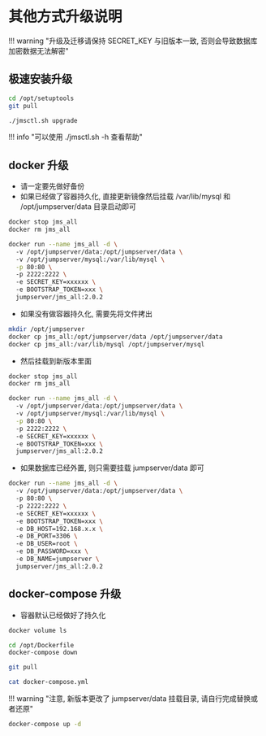 # 其他方式升级说明

!!! warning "升级及迁移请保持 SECRET_KEY 与旧版本一致, 否则会导致数据库加密数据无法解密"

## 极速安装升级

```sh
cd /opt/setuptools
git pull
```

```sh
./jmsctl.sh upgrade
```

!!! info "可以使用 ./jmsctl.sh -h 查看帮助"

## docker 升级

- 请一定要先做好备份
- 如果已经做了容器持久化, 直接更新镜像然后挂载 /var/lib/mysql 和 /opt/jumpserver/data 目录启动即可

```sh
docker stop jms_all
docker rm jms_all
```

```sh
docker run --name jms_all -d \  
  -v /opt/jumpserver/data:/opt/jumpserver/data \  
  -v /opt/jumpserver/mysql:/var/lib/mysql \
  -p 80:80 \  
  -p 2222:2222 \  
  -e SECRET_KEY=xxxxxx \  
  -e BOOTSTRAP_TOKEN=xxx \  
  jumpserver/jms_all:2.0.2
```

- 如果没有做容器持久化, 需要先将文件拷出

```sh
mkdir /opt/jumpserver
docker cp jms_all:/opt/jumpserver/data /opt/jumpserver/data
docker cp jms_all:/var/lib/mysql /opt/jumpserver/mysql
```

- 然后挂载到新版本里面

```sh
docker stop jms_all
docker rm jms_all
```

```sh
docker run --name jms_all -d \  
  -v /opt/jumpserver/data:/opt/jumpserver/data \  
  -v /opt/jumpserver/mysql:/var/lib/mysql \
  -p 80:80 \  
  -p 2222:2222 \  
  -e SECRET_KEY=xxxxxx \  
  -e BOOTSTRAP_TOKEN=xxx \  
  jumpserver/jms_all:2.0.2
```

- 如果数据库已经外置, 则只需要挂载 jumpserver/data 即可

```sh
docker run --name jms_all -d \  
  -v /opt/jumpserver/data:/opt/jumpserver/data \  
  -p 80:80 \  
  -p 2222:2222 \  
  -e SECRET_KEY=xxxxxx \  
  -e BOOTSTRAP_TOKEN=xxx \  
  -e DB_HOST=192.168.x.x \  
  -e DB_PORT=3306 \  
  -e DB_USER=root \  
  -e DB_PASSWORD=xxx \  
  -e DB_NAME=jumpserver \  
  jumpserver/jms_all:2.0.2
```

## docker-compose 升级

- 容器默认已经做好了持久化

```sh
docker volume ls
```

```sh
cd /opt/Dockerfile
docker-compose down
```

```sh
git pull
```

```sh
cat docker-compose.yml
```

!!! warning "注意, 新版本更改了 jumpserver/data 挂载目录, 请自行完成替换或者还原"

```sh
docker-compose up -d
```
